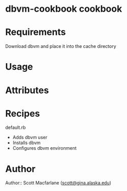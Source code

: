 # dbvm-cookbook cookbook

# Requirements
Download dbvm and place it into the cache directory
# Usage

# Attributes

# Recipes
default.rb
- Adds dbvm user
- Installs dbvm
- Configures dbvm environment

# Author

Author:: Scott Macfarlane (<scott@gina.alaska.edu>)
